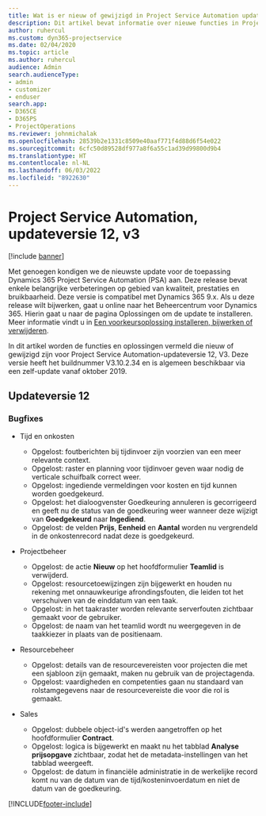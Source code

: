```yaml
---
title: Wat is er nieuw of gewijzigd in Project Service Automation updateversie 12, v3
description: Dit artikel bevat informatie over nieuwe functies in Project Service Automation-updateversie 12, V3.
author: ruhercul
ms.custom: dyn365-projectservice
ms.date: 02/04/2020
ms.topic: article
ms.author: ruhercul
audience: Admin
search.audienceType:
- admin
- customizer
- enduser
search.app:
- D365CE
- D365PS
- ProjectOperations
ms.reviewer: johnmichalak
ms.openlocfilehash: 28539b2e1331c8509e40aaf771f4d88d6f54e022
ms.sourcegitcommit: 6cfc50d89528df977a8f6a55c1ad39d99800d9b4
ms.translationtype: HT
ms.contentlocale: nl-NL
ms.lasthandoff: 06/03/2022
ms.locfileid: "8922630"
---
```

# <a name="project-service-automation-update-release-12-v3"></a>Project Service Automation, updateversie 12, v3

[!include [banner](../includes/psa-now-project-operations.md)]

Met genoegen kondigen we de nieuwste update voor de toepassing Dynamics 365 Project Service Automation (PSA) aan. Deze release bevat enkele belangrijke verbeteringen op gebied van kwaliteit, prestaties en bruikbaarheid. Deze versie is compatibel met Dynamics 365 9.x. Als u deze release wilt bijwerken, gaat u online naar het Beheercentrum voor Dynamics 365. Hierin gaat u naar de pagina Oplossingen om de update te installeren. Meer informatie vindt u in [Een voorkeursoplossing installeren, bijwerken of verwijderen](/power-platform/admin/install-remove-preferred-solution).

In dit artikel worden de functies en oplossingen vermeld die nieuw of gewijzigd zijn voor Project Service Automation-updateversie 12, V3. Deze versie heeft het buildnummer V3.10.2.34 en is algemeen beschikbaar via een zelf-update vanaf oktober 2019.

## <a name="update-release-12"></a>Updateversie 12

### <a name="bug-fixes"></a>Bugfixes

- Tijd en onkosten

    - Opgelost: foutberichten bij tijdinvoer zijn voorzien van een meer relevante context.
    - Opgelost: raster en planning voor tijdinvoer geven waar nodig de verticale schuifbalk correct weer.
    - Opgelost: ingediende vermeldingen voor kosten en tijd kunnen worden goedgekeurd.
    - Opgelost: het dialoogvenster Goedkeuring annuleren is gecorrigeerd en geeft nu de status van de goedkeuring weer wanneer deze wijzigt van **Goedgekeurd** naar **Ingediend**.
    - Opgelost: de velden **Prijs**, **Eenheid** en **Aantal** worden nu vergrendeld in de onkostenrecord nadat deze is goedgekeurd.

- Projectbeheer

    - Opgelost: de actie **Nieuw** op het hoofdformulier **Teamlid** is verwijderd.
    - Opgelost: resourcetoewijzingen zijn bijgewerkt en houden nu rekening met onnauwkeurige afrondingsfouten, die leiden tot het verschuiven van de einddatum van een taak.
    - Opgelost: in het taakraster worden relevante serverfouten zichtbaar gemaakt voor de gebruiker.
    - Opgelost: de naam van het teamlid wordt nu weergegeven in de taakkiezer in plaats van de positienaam.

- Resourcebeheer

    - Opgelost: details van de resourcevereisten voor projecten die met een sjabloon zijn gemaakt, maken nu gebruik van de projectagenda.
    - Opgelost: vaardigheden en competenties gaan nu standaard van rolstamgegevens naar de resourcevereiste die voor die rol is gemaakt.

- Sales

    - Opgelost: dubbele object-id's werden aangetroffen op het hoofdformulier **Contract**.
    - Opgelost: logica is bijgewerkt en maakt nu het tabblad **Analyse prijsopgave** zichtbaar, zodat het de metadata-instellingen van het tabblad weergeeft.
    - Opgelost: de datum in financiële administratie in de werkelijke record komt nu van de datum van de tijd/kosteninvoerdatum en niet de datum van de goedkeuring.


[!INCLUDE[footer-include](../includes/footer-banner.md)]
